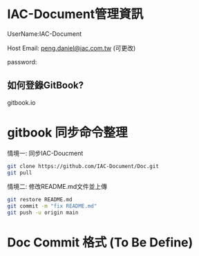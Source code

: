 # IAC-Document管理資訊

UserName:IAC-Document

Host Email: peng.daniel@iac.com.tw (可更改)

password:

## 如何登錄GitBook?
gitbook.io



# gitbook 同步命令整理

情境一: 同步IAC-Doucment
```Bash
git clone https://github.com/IAC-Document/Doc.git
git pull
```

情境二: 修改README.md文件並上傳
```Bash
git restore README.md
git commit -m "fix README.md"
git push -u origin main
```


# Doc Commit 格式 (To Be Define)
